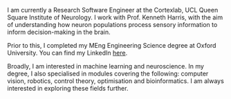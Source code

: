 I am currently a Research Software Engineer at the Cortexlab, UCL Queen Square Institute of Neurology. I work with Prof. Kenneth Harris, with the aim of understanding how neuron populations process sensory information to inform decision-making in the brain.

Prior to this, I completed my MEng Engineering Science degree at Oxford University. You can find my LinkedIn [here](https://www.linkedin.com/in/suyash--agarwal/). 

Broadly, I am interested in machine learning and neuroscience. In my degree, I also specialised in modules covering the following: computer vision, robotics, control theory, optimisation and bioinformatics. I am always interested in exploring these fields further. 

